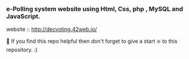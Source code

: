 ### e-Polling system website using Html, Css, php , MySQL and JavaScript.

website :: http://decvoting.42web.io/

🙏 If you find this repo helpful then don't forget to give a start ❇️  to this repository. :)

